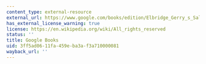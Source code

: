 ```yaml
---
content_type: external-resource
external_url: https://www.google.com/books/edition/Elbridge_Gerry_s_Salamander/UefKTQCM1H8C?hl=en&gbpv=1
has_external_license_warning: true
license: https://en.wikipedia.org/wiki/All_rights_reserved
status: ''
title: Google Books
uid: 3ff5ad06-11fa-459e-ba3a-f3a710000081
wayback_url: ''
---
```

